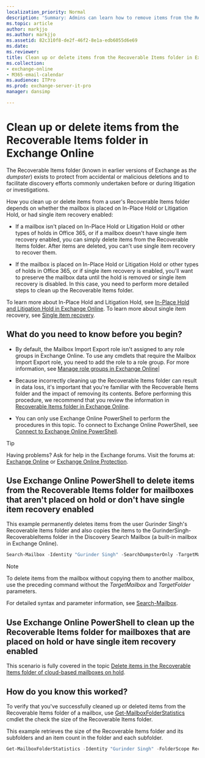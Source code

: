 ```yaml
---
localization_priority: Normal
description: 'Summary: Admins can learn how to remove items from the Recoverable Items folder in Exchange Online.'
ms.topic: article
author: markjjo
ms.author: markjjo
ms.assetid: 82c310f8-de2f-46f2-8e1a-edb6055d6e69
ms.date: 
ms.reviewer: 
title: Clean up or delete items from the Recoverable Items folder in Exchange Online
ms.collection: 
- exchange-online
- M365-email-calendar
ms.audience: ITPro
ms.prod: exchange-server-it-pro
manager: dansimp

---
```


# Clean up or delete items from the Recoverable Items folder in Exchange Online

The Recoverable Items folder (known in earlier versions of Exchange as *the dumpster*) exists to protect from accidental or malicious deletions and to facilitate discovery efforts commonly undertaken before or during litigation or investigations.

How you clean up or delete items from a user's Recoverable Items folder depends on whether the mailbox is placed on In-Place Hold or Litigation Hold, or had single item recovery enabled:

- If a mailbox isn't placed on In-Place Hold or Litigation Hold or other types of holds in Office 365, or if a mailbox doesn't have single item recovery enabled, you can simply delete items from the Recoverable Items folder. After items are deleted, you can't use single item recovery to recover them.

- If the mailbox is placed on In-Place Hold or Litigation Hold or other types of holds in Office 365, or if single item recovery is enabled, you'll want to preserve the mailbox data until the hold is removed or single item recovery is disabled. In this case, you need to perform more detailed steps to clean up the Recoverable Items folder.

To learn more about In-Place Hold and Litigation Hold, see [In-Place Hold and Litigation Hold in Exchange Online](../in-place-and-litigation-holds.md). To learn more about single item recovery, see [Single item recovery](recoverable-items-folder.md#single-item-recovery).

## What do you need to know before you begin?

- By default, the Mailbox Import Export role isn't assigned to any role groups in Exchange Online. To use any cmdlets that require the Mailbox Import Export role, you need to add the role to a role group. For more information, see [Manage role groups in Exchange Online](../../permissions-exo/role-groups.md)|

- Because incorrectly cleaning up the Recoverable Items folder can result in data loss, it's important that you're familiar with the Recoverable Items folder and the impact of removing its contents. Before performing this procedure, we recommend that you review the information in [Recoverable Items folder in Exchange Online](recoverable-items-folder.md).

- You can only use Exchange Online PowerShell to perform the procedures in this topic. To connect to Exchange Online PowerShell, see [Connect to Exchange Online PowerShell](https://docs.microsoft.com/powershell/exchange/exchange-online/connect-to-exchange-online-powershell/connect-to-exchange-online-powershell).

> [!TIP]
> Having problems? Ask for help in the Exchange forums. Visit the forums at: [Exchange Online](https://go.microsoft.com/fwlink/p/?linkId=267542) or [Exchange Online Protection](https://go.microsoft.com/fwlink/p/?linkId=285351).

## Use Exchange Online PowerShell to delete items from the Recoverable Items folder for mailboxes that aren't placed on hold or don't have single item recovery enabled

This example permanently deletes items from the user Gurinder Singh's Recoverable Items folder and also copies the items to the GurinderSingh-RecoverableItems folder in the Discovery Search Mailbox (a built-in mailbox in Exchange Online).

```powershell
Search-Mailbox -Identity "Gurinder Singh" -SearchDumpsterOnly -TargetMailbox "Discovery Search Mailbox" -TargetFolder "GurinderSingh-RecoverableItems" -DeleteContent
```

> [!NOTE]
> To delete items from the mailbox without copying them to another mailbox, use the preceding command without the _TargetMailbox_ and _TargetFolder_ parameters.

For detailed syntax and parameter information, see [Search-Mailbox](http://technet.microsoft.com/library/9ee3b02c-d343-4816-a583-a90b1fad4b26.aspx).

## Use Exchange Online PowerShell to clean up the Recoverable Items folder for mailboxes that are placed on hold or have single item recovery enabled

This scenario is fully covered in the topic [Delete items in the Recoverable Items folder of cloud-based mailboxes on hold](https://docs.microsoft.com/office365/securitycompliance/delete-items-in-the-recoverable-items-folder-of-mailboxes-on-hold).

## How do you know this worked?

To verify that you've successfully cleaned up or deleted items from the Recoverable Items folder of a mailbox, use [Get-MailboxFolderStatistics](http://technet.microsoft.com/library/212ca564-435e-4af6-8673-5564732bf118.aspx) cmdlet the check the size of the Recoverable Items folder.

This example retrieves the size of the Recoverable Items folder and its subfolders and an item count in the folder and each subfolder.

```powershell
Get-MailboxFolderStatistics -Identity "Gurinder Singh" -FolderScope RecoverableItems | Format-Table Name,FolderAndSubfolderSize,ItemsInFolderAndSubfolders -Auto
```

